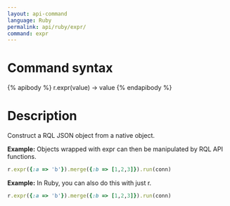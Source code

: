 ```yaml
---
layout: api-command 
language: Ruby
permalink: api/ruby/expr/
command: expr 
---
```


# Command syntax #

{% apibody %}
r.expr(value) &rarr; value
{% endapibody %}

# Description #

Construct a RQL JSON object from a native object.

__Example:__ Objects wrapped with expr can then be manipulated by RQL API functions.

```rb
r.expr({:a => 'b'}).merge({:b => [1,2,3]}).run(conn)
```

__Example:__ In Ruby, you can also do this with just r.

```rb
r.expr({:a => 'b'}).merge({:b => [1,2,3]}).run(conn)
```

